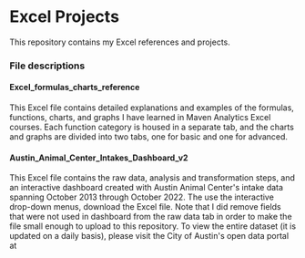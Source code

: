 # Excel Projects

This repository contains my Excel references and projects. 

### File descriptions

#### Excel_formulas_charts_reference
This Excel file contains detailed explanations and examples of the formulas, functions, charts, and graphs I have learned in Maven Analytics Excel courses. Each function category is housed in a separate tab, and the charts and graphs are divided into two tabs, one for basic and one for advanced. 

#### Austin_Animal_Center_Intakes_Dashboard_v2
This Excel file contains the raw data, analysis and transformation steps, and an interactive dashboard created with Austin Animal Center's intake data spanning October 2013 through October 2022. The use the interactive drop-down menus, download the Excel file. Note that I did remove fields that were not used in dashboard from the raw data tab in order to make the file small enough to upload to this repository. To view the entire dataset (it is updated on a daily basis), please visit the City of Austin's open data portal at 
